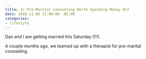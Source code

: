 ```yaml
---
title: Is Pre-Marital Counseling Worth Spending Money On?
date: 2018-11-05 11:00:00 -05:00
categories:
- lifestyle
---
```


Dan and I are getting married this Saturday (!!!). 

A couple months ago, we teamed up with a therapist for pre-marital counseling. 